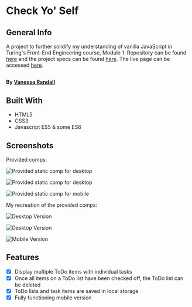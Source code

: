 # Check Yo' Self


## General Info

A project to further solidify my understanding of vanilla JavaScript in Turing's Front-End Engineering course, Module 1.
Repository can be found <a href="https://github.com/vrandall66/Check-Yo-Self">here</a> and the project specs can be found <a href="https://frontend.turing.io/projects/check-yo-self.html">here</a>. The live page can be accessed <a href="https://vrandall66.github.io/Check-Yo-Self/">here</a>.

##  

#### By [Vanessa Randall](https://github.com/vrandall66)


## Built With

- HTML5
- CSS3
- Javascript ES5 & some ES6


## Screenshots

Provided comps:

![Provided static comp for desktop](images/CY-Desktop.jpg "Provided static comp for desktop")

![Provided static comp for desktop](images/CY-Desktop-2.jpg "Provided static comp for desktop")

![Provided static comp for mobile](images/CY-Mobile.jpg "Provided static comp for desktop")

My recreation of the provided comps:

![Desktop Version](images/CYDesktop2.png "Desktop layout")

![Desktop Version](images/CYDesktop3.png "Desktop layout")

![Mobile Version](images/CYMobile.png "Mobile layout")

## Features

- [x] Display multiple ToDo items with individual tasks
- [x] Once all items on a ToDo list have been checked off, the ToDo list can be deleted
- [x] ToDo lists and task items are saved in local storage
- [x] Fully functioning mobile version
